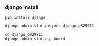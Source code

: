 ### django install

```
pip install django

django-admin startproject django_p829911

cd django_p829911
django-admin startapp board
```
